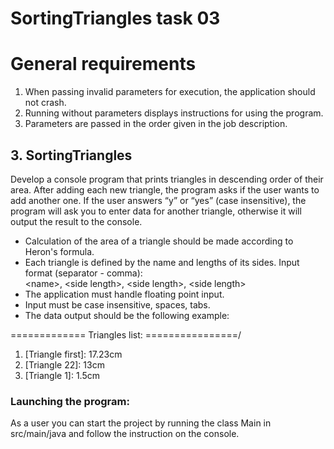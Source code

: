 # SortingTriangles task 03

# General requirements
1.	When passing invalid parameters for execution, 
the application should not crash.
2.	Running without parameters displays instructions for using the program.
3.	Parameters are passed in the order given in the job description.

## 3.	SortingTriangles

Develop a console program that prints triangles in descending order of their area. After adding each new
triangle, the program asks if the user wants to add another one. If the user answers “y” or “yes” (case
insensitive), the program will ask you to enter data for another triangle, otherwise it will output the result to
the console.
- Calculation of the area of a triangle should be made according to Heron's formula.
- Each triangle is defined by the name and lengths of its sides.
Input format (separator - comma):<br/>\<name>, \<side length>, \<side length>, \<side length>
- The application must handle floating point input.
- Input must be case insensitive, spaces, tabs.
- The data output should be the following example:

============= Triangles list: ================/
1. \[Triangle first]: 17.23cm
2. \[Triangle 22]: 13cm
3. \[Triangle 1]: 1.5cm

### Launching the program:
As a user you can start the project by running the class Main in src/main/java and follow the instruction on the console. 
